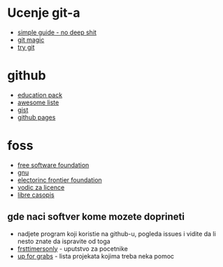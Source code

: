 # Ucenje git-a

- [simple guide - no deep shit](http://rogerdudler.github.io/git-guide/)
- [git magic](http://www-cs-students.stanford.edu/~blynn/gitmagic/)
- [try git](https://try.github.io/levels/1/challenges/1)

# github 

- [education pack](https://education.github.com/pack)
- [awesome liste](https://github.com/sindresorhus/awesome)
- [gist](https://gist.github.com/)
- [github pages](https://pages.github.com/)

# foss

- [free software foundation](http://www.fsf.org/)
- [gnu](https://www.gnu.org/)
- [electorinc frontier foundation](https://www.eff.org/)
- [vodic za licence](https://www.smashingmagazine.com/2010/03/a-short-guide-to-open-source-and-similar-licenses/)
- [libre casopis](https://libre.lugons.org/)

## gde naci softver kome mozete doprineti
- nadjete program koji koristie na github-u, pogleda issues i vidite da li nesto znate da ispravite od toga
- [frsttimersonly](http://www.firsttimersonly.com/) - uputstvo za pocetnike
- [up for grabs](http://up-for-grabs.net/#/) - lista projekata kojima treba neka pomoc

